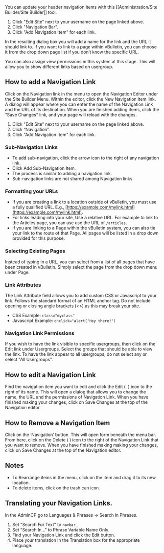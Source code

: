 You can update your header navigation items with this [[Administration/Site Builder/Site Builder]] tool.

1. Click "Edit Site" next to your username on the page linked above.  
2. Click "Navigation Bar".  
3. Click "Add Navigation Item" for each link. 

In the resulting dialog box you will add a name for the link and the URL it should link to. If you want to link to a page within vBulletin, you can choose it from the drop down page list if you don’t know the specific URL. 

You can also assign view permissions in this system at this stage. This will allow you to show different links based on usergroup.

## How to add a Navigation Link

Click on the Navigation link in the menu to open the Navigation Editor under the Site Builder Menu. Within the editor, click the New Navigation Item link. A dialog will appear where you can enter the name of the Navigation Link and the URL of its destination. When you are finished adding items, click the “Save Changes” link, and your page will reload with the changes.

1. Click "Edit Site" next to your username on the page linked above.
2. Click “Navigation”.
3. Click "Add Navigation Item" for each link.

### Sub-Navigation Links

- To add sub-navigation, click the arrow icon to the right of any navigation link. 
- Click Add Sub-Navigation Item.  
- The process is similar to adding a navigation link.
- Sub-navigation links are not shared among Navigation links.

### Formatting your URLs

- If you are creating a link to a location outside of vBulletin, you must use a fully qualified URL. E.g., [https://example.com/mylink.html](https://example.com/mylink.html).
- For links leading into your site, Use a relative URL. For example to link to the Articles page, you can use use the URL of `/articles`.
- If you are linking to a Page within the vBulletin system, you can also tie your link to the route of that Page. All pages will be listed in a drop down provided for this purpose.

### Selecting Existing Pages

Instead of typing in a URL, you can select from a list of all pages that have been created in vBulletin. Simply select the page from the drop down menu under Page. 

###  Link Attributes

The Link Attribute field allows you to add custom CSS or Javascript to your link. Follows the standard format of an HTML anchor tag. Do not include opening or closing angle brackets (<>) as this may break your site.

- CSS Example: `class="myclass"`  
- Javascript Example: `onclick="alert('Hey there!')`

### Navigation Link Permissions

If you wish to have the link visible to specific usergroups, then click on the Edit link under Usergroups. Select the groups that should be able to view the link. To have the link appear to all usergroups, do not select any or select "All Usergroups".

## How to edit a Navigation Link

Find the navigation item you want to edit and click the Edit (  ) icon to the right of its name. This will open a dialog that allows you to change the name, the URL and the permissions of Navigation Link. When you have finished making your changes, click on Save Changes at the top of the Navigation editor.

## How to Remove a Navigation Item

Click on the ‘Navigation’ button. This will open form beneath the menu bar. From here, click on the Delete ( ) icon to the right of the Navigation Link that you want to remove. When you have finished making making your changes, click on Save Changes at the top of the Navigation editor.


## Notes
- To Rearrange items in the menu, click on the item and drag it to its new location.  
- To delete items, click on the trash can icon.

## Translating your Navigation Links.

In the AdminCP go to Languages & Phrases → Search In Phrases.

1. Set "Search For Text" to `navbar_`
2. Set "Search In…" to Phrase Variable Name Only.
3. Find your Navigation Link and click the Edit button.
4. Place your translation in the Translation box for the appropriate language.
